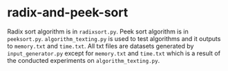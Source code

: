 # radix-and-peek-sort
Radix sort algorithm is in `radixsort.py`.
Peek sort algorithm is in `peeksort.py`.
`algorithm_texting.py` is used to test algorithms and it outputs to `memory.txt` and `time.txt`.
All txt files are datasets generated by `input_generator.py` except for `memory.txt` and `time.txt` which is a result of the conducted experiments on `algorithm_texting.py`.
